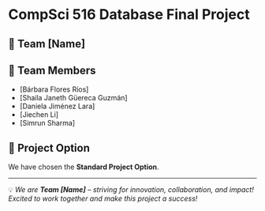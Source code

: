 # CompSci 516 Database Final Project

## 🚀 Team [Name]

## 👥 Team Members
- [Bárbara Flores Ríos]
- [Shaila Janeth Güereca Guzmán]
- [Daniela Jiménez Lara]
- [Jiechen Li]
- [Simrun Sharma]

## 📌 Project Option
We have chosen the **Standard Project Option**.



---
💡 *We are **Team [Name]** – striving for innovation, collaboration, and impact! Excited to work together and make this project a success!*  

